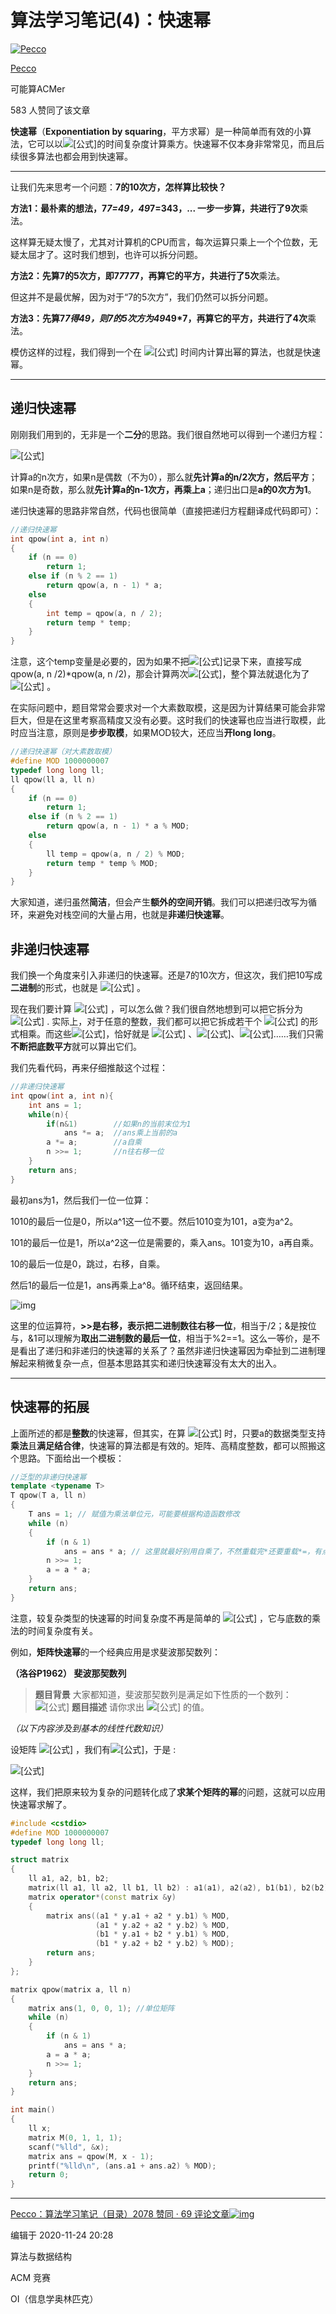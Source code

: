 # 算法学习笔记(4)：快速幂

[![Pecco](https://pic4.zhimg.com/v2-5b824746aed2e72d3cdd8f92a0f94136_xs.jpg)](https://www.zhihu.com/people/one-seventh)

[Pecco](https://www.zhihu.com/people/one-seventh)

可能算ACMer



583 人赞同了该文章

**快速幂**（**Exponentiation by squaring**，平方求幂）是一种简单而有效的小算法，它可以以![[公式]](https://www.zhihu.com/equation?tex=O%28%5Clog+n%29)的时间复杂度计算乘方。快速幂不仅本身非常常见，而且后续很多算法也都会用到快速幂。

------

让我们先来思考一个问题：**7的10次方，怎样算比较快？**

**方法1：**最朴素的想法，7*7=49，49*7=343，... 一步一步算，共进行了**9次**乘法。

这样算无疑太慢了，尤其对计算机的CPU而言，每次运算只乘上一个个位数，无疑太屈才了。这时我们想到，也许可以拆分问题。

**方法2：**先算7的5次方，即7*7*7*7*7，再算它的平方，共进行了**5次**乘法。

但这并不是最优解，因为对于“7的5次方”，我们仍然可以拆分问题。

**方法3：**先算7*7得49，则7的5次方为49*49*7，再算它的平方，共进行了**4次**乘法。

模仿这样的过程，我们得到一个在 ![[公式]](https://www.zhihu.com/equation?tex=O%28%5Clog+n%29) 时间内计算出幂的算法，也就是快速幂。

------

## 递归快速幂

刚刚我们用到的，无非是一个**二分**的思路。我们很自然地可以得到一个递归方程：

![[公式]](https://www.zhihu.com/equation?tex=a%5En%3D%5Cbegin%7Bcases%7Da%5E%7Bn-1%7D%5Ccdot+a%2C%26%5Ctext%7Bif+%7D+n+%5Ctext+%7B+is+odd%7D+%5C%5C+a%5E%7B%5Cfrac%7Bn%7D%7B2%7D%7D%5Ccdot+a%5E%7B%5Cfrac%7Bn%7D%7B2%7D%7D%2C+%26%5Ctext%7Bif+%7D+n+%5Ctext+%7B+is+even+but+not+0%7D%5C%5C+1%2C%26%5Ctext%7Bif+%7D+n%3D0%5Cend%7Bcases%7D)

计算a的n次方，如果n是偶数（不为0），那么就**先计算a的n/2次方，然后平方**；如果n是奇数，那么就**先计算a的n-1次方，再乘上a**；递归出口是**a的0次方为1**。

递归快速幂的思路非常自然，代码也很简单（直接把递归方程翻译成代码即可）：

```cpp
//递归快速幂
int qpow(int a, int n)
{
    if (n == 0)
        return 1;
    else if (n % 2 == 1)
        return qpow(a, n - 1) * a;
    else
    {
        int temp = qpow(a, n / 2);
        return temp * temp;
    }
}
```

注意，这个temp变量是必要的，因为如果不把![[公式]](https://www.zhihu.com/equation?tex=a%5E%7B%5Cfrac%7Bn%7D%7B2%7D%7D)记录下来，直接写成qpow(a, n /2)*qpow(a, n /2)，那会计算两次![[公式]](https://www.zhihu.com/equation?tex=a%5E%7B%5Cfrac%7Bn%7D%7B2%7D%7D)，整个算法就退化为了 ![[公式]](https://www.zhihu.com/equation?tex=O%28n%29) 。

在实际问题中，题目常常会要求对一个大素数取模，这是因为计算结果可能会非常巨大，但是在这里考察高精度又没有必要。这时我们的快速幂也应当进行取模，此时应当注意，原则是**步步取模**，如果MOD较大，还应当**开long long**。

```cpp
//递归快速幂（对大素数取模）
#define MOD 1000000007
typedef long long ll;
ll qpow(ll a, ll n)
{
    if (n == 0)
        return 1;
    else if (n % 2 == 1)
        return qpow(a, n - 1) * a % MOD;
    else
    {
        ll temp = qpow(a, n / 2) % MOD;
        return temp * temp % MOD;
    }
}
```

大家知道，递归虽然**简洁**，但会产生**额外的空间开销**。我们可以把递归改写为循环，来避免对栈空间的大量占用，也就是**非递归快速幂**。

## 非递归快速幂

我们换一个角度来引入非递归的快速幂。还是7的10次方，但这次，我们把10写成**二进制**的形式，也就是 ![[公式]](https://www.zhihu.com/equation?tex=%281010%29_2) 。

现在我们要计算 ![[公式]](https://www.zhihu.com/equation?tex=7%5E%7B%281010%29_2%7D) ，可以怎么做？我们很自然地想到可以把它拆分为 ![[公式]](https://www.zhihu.com/equation?tex=7%5E%7B%281000%29_2%7D+%5Ccdot+7%5E%7B%2810%29_2%7D+) . 实际上，对于任意的整数，我们都可以把它拆成若干个 ![[公式]](https://www.zhihu.com/equation?tex=7%5E%7B%28100...%29_2%7D) 的形式相乘。而这些![[公式]](https://www.zhihu.com/equation?tex=7%5E%7B%28100...%29_2%7D)，恰好就是 ![[公式]](https://www.zhihu.com/equation?tex=7%5E1) 、![[公式]](https://www.zhihu.com/equation?tex=7%5E2)、![[公式]](https://www.zhihu.com/equation?tex=7%5E4)……我们只需**不断把底数平方**就可以算出它们。

我们先看代码，再来仔细推敲这个过程：

```cpp
//非递归快速幂
int qpow(int a, int n){
    int ans = 1;
    while(n){
        if(n&1)        //如果n的当前末位为1
            ans *= a;  //ans乘上当前的a
        a *= a;        //a自乘
        n >>= 1;       //n往右移一位
    }
    return ans;
}
```

最初ans为1，然后我们一位一位算：

1010的最后一位是0，所以a^1这一位不要。然后1010变为101，a变为a^2。

101的最后一位是1，所以a^2这一位是需要的，乘入ans。101变为10，a再自乘。

10的最后一位是0，跳过，右移，自乘。

然后1的最后一位是1，ans再乘上a^8。循环结束，返回结果。

![img](https://pic3.zhimg.com/80/v2-e99e321dcff33699093cde2876424dbe_1440w.jpg)

这里的位运算符，**>>**是右移，表示把二进制数**往右移一位**，相当于/2；&是按位与，&1可以理解为**取出二进制数的最后一位**，相当于%2==1。这么一等价，是不是看出了递归和非递归的快速幂的关系了？虽然非递归快速幂因为牵扯到二进制理解起来稍微复杂一点，但基本思路其实和递归快速幂没有太大的出入。

------

## 快速幂的拓展

上面所述的都是**整数**的快速幂，但其实，在算 ![[公式]](https://www.zhihu.com/equation?tex=a%5En) 时，只要a的数据类型支持**乘法**且**满足结合律**，快速幂的算法都是有效的。矩阵、高精度整数，都可以照搬这个思路。下面给出一个模板：

```cpp
//泛型的非递归快速幂
template <typename T>
T qpow(T a, ll n)
{
    T ans = 1; // 赋值为乘法单位元，可能要根据构造函数修改
    while (n)
    {
        if (n & 1)
            ans = ans * a; // 这里就最好别用自乘了，不然重载完*还要重载*=，有点麻烦。
        n >>= 1;
        a = a * a;
    }
    return ans;
}
```

注意，较复杂类型的快速幂的时间复杂度不再是简单的 ![[公式]](https://www.zhihu.com/equation?tex=O%28%5Clog+n%29) ，它与底数的乘法的时间复杂度有关。

例如，**矩阵快速幂**的一个经典应用是求斐波那契数列：

**（洛谷P1962） 斐波那契数列**

> **题目背景**
> 大家都知道，斐波那契数列是满足如下性质的一个数列：
> ![[公式]](https://www.zhihu.com/equation?tex=F_n+%3D+%5Cbegin%7Bcases%7D1%26+%28n+%5Cle+2%29+%5C%5C+F_%7Bn-1%7D%2BF_%7Bn-2%7D%26+%28n%5Cge+3%29+%5Cend%7Bcases%7D)
> **题目描述**
> 请你求出 ![[公式]](https://www.zhihu.com/equation?tex=F_n+%5Cbmod+10%5E9+%2B+7) 的值。

*（以下内容涉及到基本的线性代数知识）*

设矩阵 ![[公式]](https://www.zhihu.com/equation?tex=A%3D%5Cbegin%7Bbmatrix%7D0+%261%5C%5C+1+%26+1%5Cend%7Bbmatrix%7D) ，我们有![[公式]](https://www.zhihu.com/equation?tex=A%5Cbegin%7Bbmatrix%7DF_n%5C%5C+F_%7Bn%2B1%7D%5Cend%7Bbmatrix%7D+%3D+%5Cbegin%7Bbmatrix%7DF_%7Bn%2B1%7D%5C%5C+F_n%2BF_%7Bn%2B1%7D%5Cend%7Bbmatrix%7D%3D%5Cbegin%7Bbmatrix%7DF_%7Bn%2B1%7D%5C%5C+F_%7Bn%2B2%7D%5Cend%7Bbmatrix%7D)，于是 :

![[公式]](https://www.zhihu.com/equation?tex=+%5Cbegin%7Baligned%7D+%5Cbegin%7Bbmatrix%7DF_n%5C%5C+F_%7Bn%2B1%7D%5Cend%7Bbmatrix%7D+%26%3D+A%5Cbegin%7Bbmatrix%7DF_%7Bn-1%7D%5C%5C+F_n%5Cend%7Bbmatrix%7D%5C%5C%26%3DA%5E2%5Cbegin%7Bbmatrix%7DF_%7Bn-2%7D%5C%5C+F_%7Bn-1%7D%5Cend%7Bbmatrix%7D%5C%5C%26%3D...%5C%5C%26%3DA%5E%7Bn-1%7D%5Cbegin%7Bbmatrix%7DF_1%5C%5C+F_2%5Cend%7Bbmatrix%7D%5C%5C%26%3DA%5E%7Bn-1%7D%5Cbegin%7Bbmatrix%7D1%5C%5C+1%5Cend%7Bbmatrix%7D+%5Cend%7Baligned%7D)

这样，我们把原来较为复杂的问题转化成了**求某个矩阵的幂**的问题，这就可以应用快速幂求解了。

```cpp
#include <cstdio>
#define MOD 1000000007
typedef long long ll;

struct matrix
{
    ll a1, a2, b1, b2;
    matrix(ll a1, ll a2, ll b1, ll b2) : a1(a1), a2(a2), b1(b1), b2(b2) {}
    matrix operator*(const matrix &y)
    {
        matrix ans((a1 * y.a1 + a2 * y.b1) % MOD,
                   (a1 * y.a2 + a2 * y.b2) % MOD,
                   (b1 * y.a1 + b2 * y.b1) % MOD,
                   (b1 * y.a2 + b2 * y.b2) % MOD);
        return ans;
    }
};

matrix qpow(matrix a, ll n)
{
    matrix ans(1, 0, 0, 1); //单位矩阵
    while (n)
    {
        if (n & 1)
            ans = ans * a;
        a = a * a;
        n >>= 1;
    }
    return ans;
}

int main()
{
    ll x;
    matrix M(0, 1, 1, 1);
    scanf("%lld", &x);
    matrix ans = qpow(M, x - 1);
    printf("%lld\n", (ans.a1 + ans.a2) % MOD);
    return 0;
}
```

------

[Pecco：算法学习笔记（目录）2078 赞同 · 69 评论文章![img](https://pic1.zhimg.com/zhihu-card-default_ipico.jpg)](https://zhuanlan.zhihu.com/p/105467597)



编辑于 2020-11-24 20:28

算法与数据结构

ACM 竞赛

OI（信息学奥林匹克）